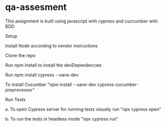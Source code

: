 # qa-assesment
This assignment is built using javascript with cypress and cuccumber with BDD

Setup

Install Node according to vendor instructions

Clone the repo

Run npm Install to install the devDependencies

Run npm install cypress --save-dev

To install Cucumber "npm install --save-dev cypress-cucumber-preprocessor"

Run Tests

a. To open Cypress server for running tests visually run "npx cypress open" 

b. To run the tests in headless mode "npx cypress run"

